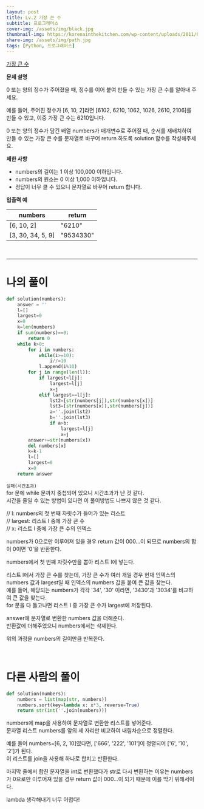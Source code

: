 ```yaml
---
layout: post
title: Lv.2 가장 큰 수
subtitle: 프로그래머스
cover-img: /assets/img/black.jpg
thumbnail-img: https://korenainthekitchen.com/wp-content/uploads/2011/02/white.jpg
share-img: /assets/img/path.jpg
tags: [Python, 프로그래머스]
---
```

[가장 큰 수](https://school.programmers.co.kr/learn/courses/30/lessons/42746)

**문제 설명**

0 또는 양의 정수가 주어졌을 때, 정수를 이어 붙여 만들 수 있는 가장 큰 수를 알아내 주세요.

예를 들어, 주어진 정수가 [6, 10, 2]라면 [6102, 6210, 1062, 1026, 2610, 2106]를 만들 수 있고, 이중 가장 큰 수는 6210입니다.

 

0 또는 양의 정수가 담긴 배열 numbers가 매개변수로 주어질 때, 순서를 재배치하여 만들 수 있는 가장 큰 수를 문자열로 바꾸어 return 하도록 solution 함수를 작성해주세요.

 

**제한 사항**

- numbers의 길이는 1 이상 100,000 이하입니다.
- numbers의 원소는 0 이상 1,000 이하입니다.
- 정답이 너무 클 수 있으니 문자열로 바꾸어 return 합니다.
 

**입출력 예**

|numbers	|return|
|---|---|
|[6, 10, 2]	|"6210"|
|[3, 30, 34, 5, 9]	|"9534330"|

<br>

---

# 나의 풀이
```python
def solution(numbers):
    answer = ''
    l=[]
    largest=0
    x=0
    k=len(numbers)
    if sum(numbers)==0:
        return 0
    while k>0:
        for i in numbers:
            while(i>=10):
                i//=10
            l.append(i%10)
        for j in range(len(l)):    
            if largest<l[j]:
                largest=l[j]
                x=j
            elif largest==l[j]:
                lst2=[str(numbers[j]),str(numbers[x])]
                lst3=[str(numbers[x]),str(numbers[j])]
                a=''.join(lst2)
                b=''.join(lst3)
                if a>b:
                    largest=l[j]
                    x=j
        answer+=str(numbers[x])
        del numbers[x]
        k=k-1
        l=[]
        largest=0
        x=0
    return answer
```
`실패(시간초과)`<br>
for 문에 while 문까지 중첩되어 있으니 시간초과가 난 것 같다.<br>
시간을 줄일 수 있는 방법이 있다면 이 풀이방법도 나쁘지 않은 것 같다.<br>

 

// l: numbers의 첫 번째 자릿수가 들어가 있는 리스트<br>
// largest: 리스트 l 중에 가장 큰 수<br>
// x: 리스트 l 중에 가장 큰 수의 인덱스<br>

 

numbers가 0으로만 이루어져 있을 경우 return 값이 000...이 되므로 numbers의 합이 0이면 '0'을 반환한다.<br>


numbers에서 첫 번째 자릿수만을 뽑아 리스트 l에 넣는다.<br>


리스트 l에서 가장 큰 수를 찾는데, 가장 큰 수가 여러 개일 경우 현재 인덱스의 numbers 값과 largest일 때 인덱스의 numbers 값을 붙여 큰 값을 찾는다.<br>
예를 들어, 해당되는 numbers가 각각 '34', '30' 이라면, '3430'과 '3034'를 비교하여 큰 값을 찾는다.<br>
for 문을 다 돌고나면 리스트 l 중 가장 큰 수가 largest에 저장된다.<br>


answer에 문자열로 변환한 numbers 값을 더해준다.<br>
반환값에 더해주었으니 numbers에서는 삭제한다.<br>


위의 과정을 numbers의 길이만큼 반복한다.<br>

<br>

# 다른 사람의 풀이
```python
def solution(numbers):
    numbers = list(map(str, numbers))
    numbers.sort(key=lambda x: x*3, reverse=True)
    return str(int(''.join(numbers)))
```
numbers에 map을 사용하여 문자열로 변환한 리스트를 넣어준다.<br>
문자열 리스트 numbers를 앞의 세 자리만 비교하여 내림차순으로 정렬한다.<br>


예를 들어 numbers=[6, 2, 10]였다면, ['666', '222', '101']이 정렬되어 ['6', '10', '2']가 된다.<br>
이 리스트를 join을 사용해 하나로 합치고 반환한다.<br>


마지막 줄에서 합친 문자열을 int로 변환했다가 str로 다시 변환하는 이유는 numbers가 0으로만 이루어져 있을 경우 return 값이 000...이 되기 때문에 이를 막기 위해서이다.<br>


lambda 생각해내기 너무 어렵다!<br>


<br>